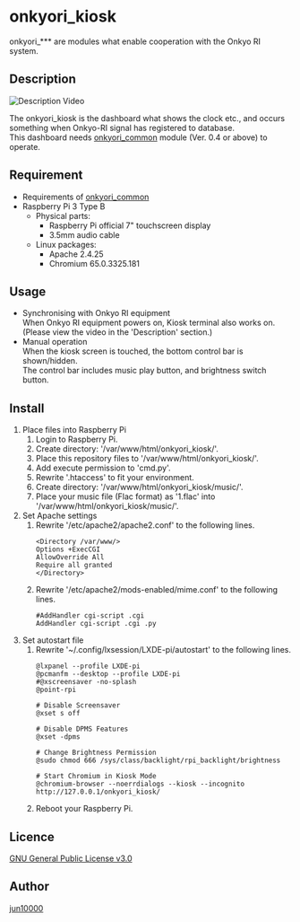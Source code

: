 [onkyori_common]: https://github.com/jun10000/onkyori_common

# onkyori_kiosk
onkyori_*** are modules what enable cooperation with the Onkyo RI system.

## Description
![Description Video](.readme/synchronise.gif)

The onkyori_kiosk is the dashboard what shows the clock etc., and occurs something when Onkyo-RI signal has registered to database.  
This dashboard needs [onkyori_common] module (Ver. 0.4 or above) to operate.

## Requirement
- Requirements of [onkyori_common]
- Raspberry Pi 3 Type B
    - Physical parts:
        - Raspberry Pi official 7" touchscreen display
        - 3.5mm audio cable
    - Linux packages:
        - Apache 2.4.25
        - Chromium 65.0.3325.181

## Usage
- Synchronising with Onkyo RI equipment  
    When Onkyo RI equipment powers on, Kiosk terminal also works on.  
    (Please view the video in the 'Description' section.)
- Manual operation  
    When the kiosk screen is touched, the bottom control bar is shown/hidden.  
    The control bar includes music play button, and brightness switch button.  

## Install
1. Place files into Raspberry Pi
    1. Login to Raspberry Pi.
    1. Create directory: '/var/www/html/onkyori_kiosk/'.
    1. Place this repository files to '/var/www/html/onkyori_kiosk/'.
    1. Add execute permission to 'cmd.py'.
    1. Rewrite '.htaccess' to fit your environment.
    1. Create directory: '/var/www/html/onkyori_kiosk/music/'.
    1. Place your music file (Flac format) as '1.flac' into '/var/www/html/onkyori_kiosk/music/'.
1. Set Apache settings
    1. Rewrite '/etc/apache2/apache2.conf' to the following lines.
        ```apacheconfig
        <Directory /var/www/>
        Options +ExecCGI
        AllowOverride All
        Require all granted
        </Directory>
        ```
    1. Rewrite '/etc/apache2/mods-enabled/mime.conf' to the following lines.  
        ```apacheconfig
        #AddHandler cgi-script .cgi
        AddHandler cgi-script .cgi .py
        ```
1. Set autostart file
    1. Rewrite '~/.config/lxsession/LXDE-pi/autostart' to the following lines.  
        ```
        @lxpanel --profile LXDE-pi
        @pcmanfm --desktop --profile LXDE-pi
        #@xscreensaver -no-splash
        @point-rpi
        
        # Disable Screensaver
        @xset s off
        
        # Disable DPMS Features
        @xset -dpms
        
        # Change Brightness Permission
        @sudo chmod 666 /sys/class/backlight/rpi_backlight/brightness
        
        # Start Chromium in Kiosk Mode
        @chromium-browser --noerrdialogs --kiosk --incognito http://127.0.0.1/onkyori_kiosk/
        ```
    1. Reboot your Raspberry Pi.

## Licence
[GNU General Public License v3.0](https://github.com/jun10000/onkyori_kiosk/blob/master/LICENSE)

## Author
[jun10000](https://github.com/jun10000)
